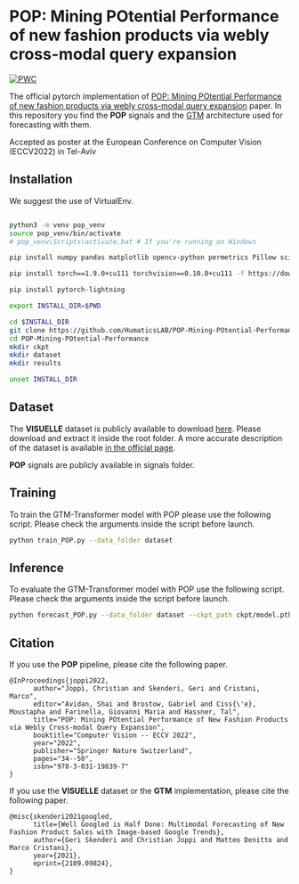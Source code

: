 
# POP: Mining POtential Performance of new fashion products via webly cross-modal query expansion

[![PWC](https://img.shields.io/endpoint.svg?url=https://paperswithcode.com/badge/pop-mining-potential-performance-of-new/new-product-sales-forecasting-on-visuelle)](https://paperswithcode.com/sota/new-product-sales-forecasting-on-visuelle?p=pop-mining-potential-performance-of-new)

The official pytorch implementation of [POP: Mining POtential Performance of new fashion products via webly cross-modal query expansion](https://arxiv.org/abs/2207.11001) paper. In this repository you find the **POP** signals and the [GTM](https://github.com/HumaticsLAB/GTM-Transformer) architecture used for forecasting with them.

Accepted as poster at the European Conference on Computer Vision (ECCV2022) in Tel-Aviv

## Installation

We suggest the use of VirtualEnv.

```bash

python3 -m venv pop_venv
source pop_venv/bin/activate
# pop_venv\Scripts\activate.bat # If you're running on Windows

pip install numpy pandas matplotlib opencv-python permetrics Pillow scikit-image scikit-learn scipy tqdm transformers==4.9.1 fairseq wandb

pip install torch==1.9.0+cu111 torchvision==0.10.0+cu111 -f https://download.pytorch.org/whl/torch_stable.html

pip install pytorch-lightning

export INSTALL_DIR=$PWD

cd $INSTALL_DIR
git clone https://github.com/HumaticsLAB/POP-Mining-POtential-Performance.git
cd POP-Mining-POtential-Performance
mkdir ckpt
mkdir dataset
mkdir results

unset INSTALL_DIR
```

## Dataset

The **VISUELLE** dataset is publicly available to download [here](https://forms.gle/cVGQAmxhHf7eRJ937). Please download and extract it inside the root folder. A more accurate description of the dataset is available [in the official page](https://humaticslab.github.io/forecasting/visuelle).  

**POP** signals are publicly available in signals folder. 

## Training
To train the GTM-Transformer model with POP please use the following script. Please check the arguments inside the script before launch.

```bash
python train_POP.py --data_folder dataset
```
## Inference
To evaluate the GTM-Transformer model with POP use the following script. Please check the arguments inside the script before launch.

```bash
python forecast_POP.py --data_folder dataset --ckpt_path ckpt/model.pth
```

## Citation

If you use the **POP** pipeline, please cite the following paper.

```
@InProceedings{joppi2022,
      author="Joppi, Christian and Skenderi, Geri and Cristani, Marco",
      editor="Avidan, Shai and Brostow, Gabriel and Ciss{\'e}, Moustapha and Farinella, Giovanni Maria and Hassner, Tal",
      title="POP: Mining POtential Performance of New Fashion Products via Webly Cross-modal Query Expansion",
      booktitle="Computer Vision -- ECCV 2022",
      year="2022",
      publisher="Springer Nature Switzerland",
      pages="34--50",
      isbn="978-3-031-19839-7"
}
```

If you use the **VISUELLE** dataset or the **GTM** implementation, please cite the following paper.


```
@misc{skenderi2021googled,
      title={Well Googled is Half Done: Multimodal Forecasting of New Fashion Product Sales with Image-based Google Trends}, 
      author={Geri Skenderi and Christian Joppi and Matteo Denitto and Marco Cristani},
      year={2021},
      eprint={2109.09824},
}
```
